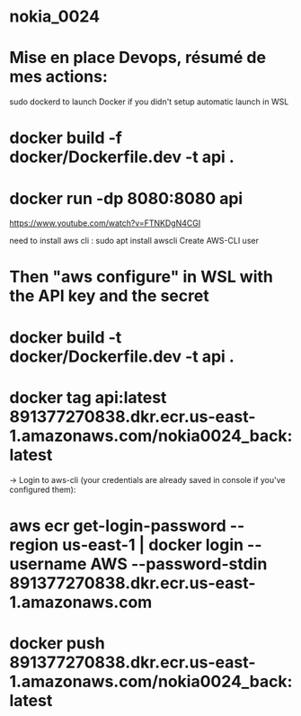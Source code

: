 # nokia_0024

# Mise en place Devops, résumé de mes actions:

sudo dockerd to launch Docker if you didn't setup automatic launch in WSL

# docker build -f docker/Dockerfile.dev -t api .

# docker run -dp 8080:8080 api

https://www.youtube.com/watch?v=FTNKDgN4CGI

need to install aws cli : sudo apt install awscli
Create AWS-CLI user

# Then "aws configure" in WSL with the API key and the secret

# docker build -t docker/Dockerfile.dev -t api .

# docker tag api:latest 891377270838.dkr.ecr.us-east-1.amazonaws.com/nokia0024_back:latest

-> Login to aws-cli (your credentials are already saved in console if you've configured them):

# aws ecr get-login-password --region us-east-1 | docker login --username AWS --password-stdin 891377270838.dkr.ecr.us-east-1.amazonaws.com

# docker push 891377270838.dkr.ecr.us-east-1.amazonaws.com/nokia0024_back:latest
